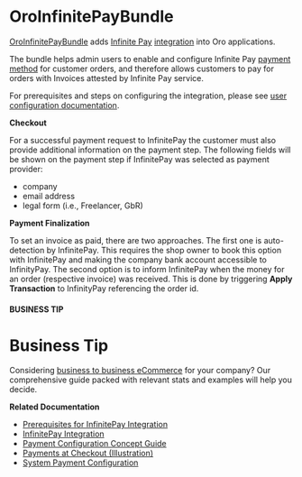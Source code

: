 <a id="bundle-docs-extensions-infinitepay"></a>

# OroInfinitePayBundle

<a href="https://github.com/oroinc/OroInfinitePayBundle" target="_blank">OroInfinitePayBundle</a> adds <a href="https://www.infinitepay.de/" target="_blank">Infinite Pay</a> <a href="https://github.com/oroinc/platform/tree/5.1/src/Oro/Bundle/IntegrationBundle" target="_blank">integration</a> into Oro applications.

The bundle helps admin users to enable and configure Infinite Pay <a href="https://github.com/oroinc/orocommerce/tree/5.1/src/Oro/Bundle/PaymentBundle" target="_blank">payment method</a> for customer orders, and therefore allows customers to pay for orders with Invoices attested by Infinite Pay service.

For prerequisites and steps on configuring the integration, please see [user configuration documentation](../../../user/back-office/system/integrations/payment-integration/infinitepay/index.md#user-guide-payment-payment-providers-overview-infinitepay).

**Checkout**

For a successful payment request to InfinitePay the customer must also provide additional information on the payment step.
The following fields will be shown on the payment step if InfinitePay was selected as payment provider:

- company
- email address
- legal form (i.e., Freelancer, GbR)

**Payment Finalization**

To set an invoice as paid, there are two approaches. The first one is auto-detection by InfinitePay. This requires the shop owner to book this option with InfinitePay and making the company bank account accessible to InfinityPay. The second option is to inform InfinitePay when the money for an order (respective invoice) was received. This is done by triggering **Apply Transaction** to InfinityPay referencing the order id.

#### BUSINESS TIP
# Business Tip

Considering <a href="https://oroinc.com/b2b-ecommerce/what-is-b2b-ecommerce/" target="_blank">business to business eCommerce</a> for your company? Our comprehensive guide packed with relevant stats and examples will help you decide.

**Related Documentation**

* [Prerequisites for InfinitePay Integration](../../../user/back-office/system/integrations/payment-integration/infinitepay/infinitepay-prerequisites.md#user-guide-payment-prerequisites-infinitepay)
* [InfinitePay Integration](../../../user/back-office/system/integrations/payment-integration/infinitepay/infinitepay-integration.md#sys-integrations-manage-integrations-infinitepay)
* [Payment Configuration Concept Guide](../../../user/concept-guides/administration/payment-configuration/index.md#user-guide-payment)
* [Payments at Checkout (Illustration)](../../../user/back-office/system/integrations/payment-integration/checkout/index.md#doc-payment-checkout)
* [System Payment Configuration](../../../user/back-office/system/configuration/commerce/payment/index.md#configuration-guide-commerce-configuration-payment)

<!-- Frontend -->
